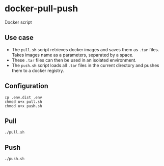# docker-pull-push
Docker script

## Use case
* The `pull.sh` script retrieves docker images and saves them as `.tar` files. Takes images name as a parameters, separated by a space.
* These `.tar` files can then be used in an isolated environment.
* The `push.sh` script loads all `.tar` files in the current directory and pushes them to a docker registry.

## Configuration
```shell
cp .env.dist .env
chmod u+x pull.sh
chmod u+x push.sh
```

## Pull
```shell
./pull.sh
```

## Push
```shell
./push.sh
```

